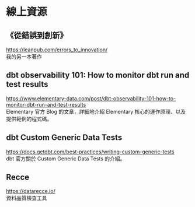 # 線上資源


## 《從錯誤到創新》
https://leanpub.com/errors_to_innovation/  
我的另一本著作

## dbt observability 101: How to monitor dbt run and test results
https://www.elementary-data.com/post/dbt-observability-101-how-to-monitor-dbt-run-and-test-results  
Elementary 官方 Blog 的文章，詳細地介紹 Elementary 核心的運作原理、以及提供範例的程式碼。

## dbt Custom Generic Data Tests
https://docs.getdbt.com/best-practices/writing-custom-generic-tests  
dbt 官方關於 Custom Generic Data Tests 的介紹。

## Recce
https://datarecce.io/  
資料品質檢查工具
